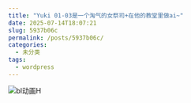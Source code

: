 ```yaml
---
title: "Yuki 01-03是一个淘气的女祭司+在他的教堂里做ai~"
date: 2025-07-14T18:07:21
slug: 5937b06c
permalink: /posts/5937b06c/
categories:
  - 未分类
tags:
  - wordpress
---
```


![bl动画H](/images/wp/5937b06c-f2fe8c50.jpg)
